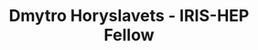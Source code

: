 ---
layout: fellow
pagetype: fellow
shortname: 88683180
permalink: /fellows/88683180.html
fellow-name: Dmytro Horyslavets
title: Dmytro Horyslavets - IRIS-HEP Fellow
active: false
dates:
  start: 2022-07-05
  end: 2022-09-12
photo: /assets/images/team/fellows-2022/Dmytro-Horyslavets.jpg
institution: Kyiv Academic University
e-mail: nepotlet@gmail.com
project_title: Sequence-read extraction from counting de Bruijn graphs
project_goal: >
  We will extend the MetaGraph framework by adding the sequence-read extraction option
  from the counting de Bruijn graphs. Hence given a sequence search result, all reads
  that overlap the parts of the graph that matched could be extracted and used in
  further downstream analysis.
mentors:
- Andre Kahles (University of Zurich)
proposal: /assets/pdf/fellows-2022/231-proposal-Dmytro-Horyslavets.pdf
presentations:
- title: Sequence-read extraction from counting de Bruijn graphs
  date: 2022-10-19
  url: https://indico.cern.ch/event/1199559/contributions/5097277/attachments/2531444/4355558/IRIS-HEP%20Final%20Dmytro%20Horyslavets.pdf
  meeting: IRIS-HEP Fellows Presentations 2022
  meetingurl: https://indico.cern.ch/event/1199559/
  recordingurl: https://youtu.be/gEaqn7C9ipY
  focus-area:
current_status: ''
github-username: d-goryslavets
linkedin-profile: https://www.linkedin.com/in/dmytro-horyslavets
focus-area:
challenge-area:
---